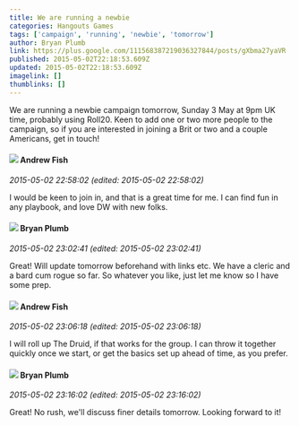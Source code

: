 ```yaml
---
title: We are running a newbie
categories: Hangouts Games
tags: ['campaign', 'running', 'newbie', 'tomorrow']
author: Bryan Plumb
link: https://plus.google.com/111568387219036327844/posts/gXbma27yaVR
published: 2015-05-02T22:18:53.609Z
updated: 2015-05-02T22:18:53.609Z
imagelink: []
thumblinks: []
---
```


We are running a newbie campaign tomorrow, Sunday 3 May at 9pm UK time, probably using Roll20. Keen to add one or two more people to the campaign, so if you are interested in joining a Brit or two and a couple Americans, get in touch!
<div id='comment z12efhhqbojuznebg04cjv4ypsapd51jz40'>
  <h4><img src='{{site.baseurl}}//images/avatars/109840962456887986459_photo.jpg'> Andrew Fish</h4>
      <p><cite>2015-05-02 22:58:02 (edited: 2015-05-02 22:58:02)</cite></p>
        <p>I would be keen to join in,  and that is a great time for me.  I can find fun in any playbook,  and love DW with new folks.</p>
</div>
        

<div id='comment z12efhhqbojuznebg04cjv4ypsapd51jz40'>
  <h4><img src='{{site.baseurl}}//images/avatars/111568387219036327844_photo.jpg'> Bryan Plumb</h4>
      <p><cite>2015-05-02 23:02:41 (edited: 2015-05-02 23:02:41)</cite></p>
        <p>Great! Will update tomorrow beforehand with links etc. We have a cleric and a bard cum rogue so far. So whatever you like, just let me know so I have some prep.</p>
</div>
        

<div id='comment z12efhhqbojuznebg04cjv4ypsapd51jz40'>
  <h4><img src='{{site.baseurl}}//images/avatars/109840962456887986459_photo.jpg'> Andrew Fish</h4>
      <p><cite>2015-05-02 23:06:18 (edited: 2015-05-02 23:06:18)</cite></p>
        <p>I will roll up The Druid, if that works for the group.  I can throw it together quickly once we start,  or get the basics set up ahead of time,  as you prefer.</p>
</div>
        

<div id='comment z12efhhqbojuznebg04cjv4ypsapd51jz40'>
  <h4><img src='{{site.baseurl}}//images/avatars/111568387219036327844_photo.jpg'> Bryan Plumb</h4>
      <p><cite>2015-05-02 23:16:02 (edited: 2015-05-02 23:16:02)</cite></p>
        <p>Great! No rush, we&#39;ll discuss finer details tomorrow. Looking forward to it!</p>
</div>
        